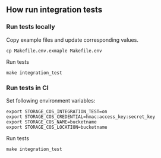 ## How run integration tests

### Run tests locally

Copy example files and update corresponding values.

```shell
cp Makefile.env.exmaple Makefile.env
```

Run tests

```shell
make integration_test
```

### Run tests in CI

Set following environment variables:

```shell
export STORAGE_COS_INTEGRATION_TEST=on
export STORAGE_COS_CREDENTIAL=hmac:access_key:secret_key
export STORAGE_COS_NAME=bucketname
export STORAGE_COS_LOCATION=bucketname
```

Run tests

```shell
make integration_test
```

